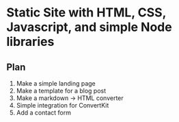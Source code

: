 # Static Site with HTML, CSS, Javascript, and simple Node libraries

## Plan

1. Make a simple landing page
2. Make a template for a blog post
3. Make a markdown -> HTML converter
4. Simple integration for ConvertKit
5. Add a contact form